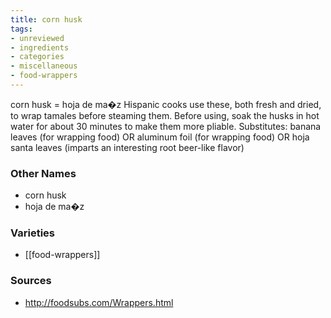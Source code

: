 ```yaml
---
title: corn husk
tags:
- unreviewed
- ingredients
- categories
- miscellaneous
- food-wrappers
---
```

corn husk = hoja de ma�z Hispanic cooks use these, both fresh and dried, to wrap tamales before steaming them. Before using, soak the husks in hot water for about 30 minutes to make them more pliable. Substitutes: banana leaves (for wrapping food) OR aluminum foil (for wrapping food) OR hoja santa leaves (imparts an interesting root beer-like flavor)

### Other Names

* corn husk
* hoja de ma�z

### Varieties

* [[food-wrappers]]

### Sources
* http://foodsubs.com/Wrappers.html
